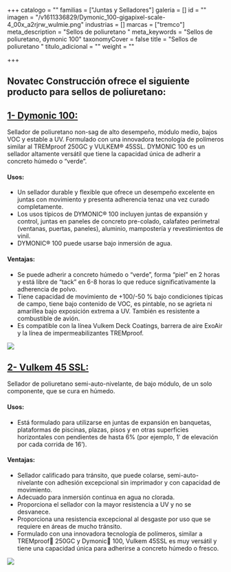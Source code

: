 +++
catalogo = ""
familias = ["Juntas y Selladores"]
galeria = []
id = ""
imagen = "/v1611336829/Dymonic_100-gigapixel-scale-4_00x_a2rjrw_wulmie.png"
industrias = []
marcas = ["tremco"]
meta_description = "Sellos de poliuretano "
meta_keywords = "Sellos de poliuretano, dymonic 100"
taxonomyCover = false
title = "Sellos de poliuretano "
titulo_adicional = ""
weight = ""

+++
## Novatec Construcción ofrece el siguiente producto para sellos de poliuretano:

## [**1- Dymonic 100:**](http://www.eucomex.com.mx/portafolio/productos/selladores-rellenos/poliuretano/dymonic-100/)

Sellador de poliuretano non-sag de alto desempeño, módulo medio, bajos VOC y estable a UV. Formulado con una innovadora tecnología de polímeros similar al TREMproof 250GC y VULKEM® 45SSL. DYMONIC 100 es un sellador altamente versátil que tiene la capacidad única de adherir a concreto húmedo o “verde”.

#### **Usos:**

* Un sellador durable y flexible que ofrece un desempeño excelente en juntas con movimiento y presenta adherencia tenaz una vez curado completamente.
* Los usos típicos de DYMONIC® 100 incluyen juntas de expansión y control, juntas en paneles de concreto pre-colado, calafateo perimetral (ventanas, puertas, paneles), aluminio, mampostería y revestimientos de vinil.
* DYMONIC® 100 puede usarse bajo inmersión de agua.

#### **Ventajas:**

* Se puede adherir a concreto húmedo o “verde”, forma “piel” en 2 horas y está libre de “tack” en 6-8 horas lo que reduce significativamente la adherencia de polvo.
* Tiene capacidad de movimiento de +100/-50 % bajo condiciones típicas de campo, tiene bajo contenido de VOC, es pintable, no se agrieta ni amarillea bajo exposición extrema a UV. También es resistente a combustible de avión.
* Es compatible con la línea Vulkem Deck Coatings, barrera de aire ExoAir y la línea de impermeabilizantes TREMproof.

![](https://res.cloudinary.com/drnun7bay/image/upload/v1611336997/WhatsApp_Image_2021-01-22_at_11.31.59_f7kyvb.jpg)

## [**2- Vulkem 45 SSL:**](http://www.eucomex.com.mx/portafolio/productos/selladores-rellenos/poliuretano/vulkem-45ssl/)

Sellador de poliuretano semi-auto-nivelante, de bajo módulo, de un solo componente, que se cura en húmedo.

#### **Usos:**

* Está formulado para utilizarse en juntas de expansión en banquetas, plataformas de piscinas, plazas, pisos y en otras superficies horizontales con pendientes de hasta 6% (por ejemplo, 1’ de elevación por cada corrida de 16’).

#### **Ventajas:**

* Sellador calificado para tránsito, que puede colarse, semi-auto-nivelante con adhesión excepcional sin imprimador y con capacidad de movimiento.
* Adecuado para inmersión continua en agua no clorada.
* Proporciona el sellador con la mayor resistencia a UV y no se desvanece.
* Proporciona una resistencia excepcional al desgaste por uso que se requiere en áreas de mucho tránsito.
* Formulado con una innovadora tecnología de polímeros, similar a TREMproof 250GC y Dymonic 100, Vulkem 45SSL es muy versátil y tiene una capacidad única para adherirse a concreto húmedo o fresco.

![](https://res.cloudinary.com/drnun7bay/image/upload/v1611337306/WhatsApp_Image_2021-01-22_at_11.41.11_ahgj5i.jpg)